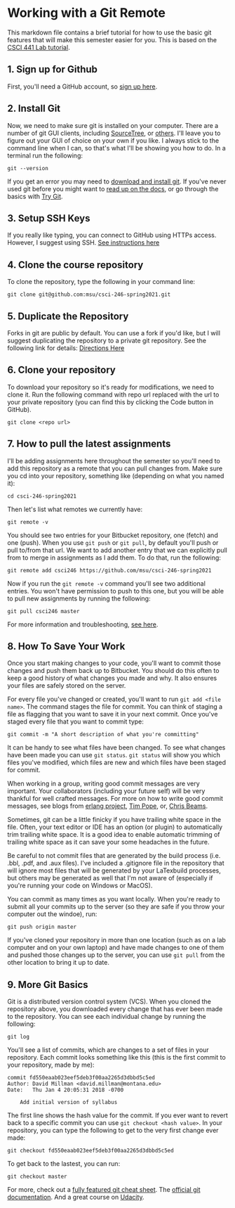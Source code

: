 # Working with a Git Remote

This markdown file contains a brief tutorial for how to use the basic git
features that will make this semester easier for you.  This is based on the [CSCI 441
Lab
tutorial](https://bitbucket.org/msu-cs/csci-441-spring2020/src/master/labs/README.md).

## 1. Sign up for Github

First, you'll need a GitHub account, so [sign up
here](https://github.com/join).

## 2. Install Git

Now, we need to make sure git is installed on your computer. There are a number of git GUI
clients, including
[SourceTree](https://www.atlassian.com/software/sourcetree/overview), or
[others](http://git-scm.com/downloads/guis).  I'll leave you to figure out your
GUI of choice on your own if you like.  I always stick to the command line when
I can, so that's what I'll be showing you how to do. In a terminal run the
following:

    git --version

If you get an error you may need to [download and install
git](http://git-scm.com/downloads).  If you've never used git before you might
want to [read up on the docs](http://git-scm.com/doc), or go through the basics
with [Try Git](try.github.com).

## 3. Setup SSH Keys

If you really like typing, you can connect to GitHub using HTTPs access.
However, I suggest using SSH.  [See instructions here](https://docs.github.com/en/free-pro-team@latest/github/authenticating-to-github/connecting-to-github-with-ssh
)

## 4. Clone the course repository

To clone the repository, type the following in your command line:

    git clone git@github.com:msu/csci-246-spring2021.git 


## 5. Duplicate the Repository

Forks in git are public by default.  You can use a fork if you'd like, but I
will suggest duplicating the repository to a private git repository.  See the
following link for details:
[Directions
Here](https://docs.github.com/en/free-pro-team@latest/github/creating-cloning-and-archiving-repositories/duplicating-a-repository)

## 6. Clone your repository

To download your repository so it's ready for modifications, we need to clone
it.  Run the following command with repo url replaced with the url to your
private repository (you can find this by clicking the Code button in GitHub).

    git clone <repo url>

## 7. How to pull the latest assignments

I'll be adding assignments here throughout the semester so you'll need to add
this repository as a remote that you can pull changes from. Make sure you cd
into your repository, something like (depending on what you named it):

    cd csci-246-spring2021

Then let's list what remotes we currently have:

    git remote -v

You should see two entries for your Bitbucket repository, one (fetch) and one
(push). When you use `git push` or `git pull`, by default you'll push or pull
to/from that url. We want to add another entry that we can explicitly pull from
to merge in assignments as I add them. To do that, run the following:

    git remote add csci246 https://github.com/msu/csci-246-spring2021

Now if you run the `git remote -v` command you'll see two additional entries.
You won't have permission to push to this one, but you will be able to pull new
assignments by running the following:

    git pull csci246 master

For more information and troubleshooting, [see
here](https://docs.github.com/en/free-pro-team@latest/github/using-git/adding-a-remote).

## 8. How To Save Your Work

Once you start making changes to your code, you'll want to commit those changes
and push them back up to Bitbucket. You should do this often to keep a good
history of what changes you made and why. It also ensures your files are safely
stored on the server.

For every file you've changed or created, you'll want to run `git add <file
name>`. The command stages the file for commit. You can think of staging a file
as flagging that you want to save it in your next commit. Once you've staged
every file that you want to commit type:

    git commit -m "A short description of what you're committing"

It can be handy to see what files have been changed. To see what changes have
been made you can use `git status`. `git status` will show you which files
you've modified, which files are new and which files have been staged for
commit.

When working in a group, writing good commit messages are very important.  Your
collaborators (including your future self) will be very thankful for well crafted
messages.  For more on how to write good commit messages, see blogs from
[erlang project](https://github.com/erlang/otp/wiki/writing-good-commit-messages),
[Tim Pope](http://tbaggery.com/2008/04/19/a-note-about-git-commit-messages.html),
or, [Chris Beams](https://chris.beams.io/posts/git-commit/).

Sometimes, git can be a little finicky if you have trailing white space in the
file. Often, your text editor or IDE has an option (or plugin) to automatically
trim trailing white space. It is a good idea to enable automatic trimming of
trailing white space as it can save your some headaches in the future.

Be careful to not commit files that are generated by the build process
(i.e. .bbl, .pdf, and .aux files).  I've included a
.gitignore file in the repository that will ignore most files that will be
generated by your LaTexbuild processes, but others may be generated as well that I'm
not aware of (especially if you're running your code on Windows or MacOS).

You can commit as many times as you want locally. When you're ready to submit
all your commits up to the server (so they are safe if you throw your computer
out the windoe), run:

    git push origin master

If you've cloned your repository in more than one location (such as on a lab
computer and on your own laptop) and have made changes to one of them and pushed
those changes up to the server, you can use `git pull` from the other location
to bring it up to date.

## 9. More Git Basics

Git is a distributed version control system (VCS). When you cloned the
repository above, you downloaded every change that has ever been made to the
repository. You can see each individual change by running the following:

    git log

You'll see a list of commits, which are changes to a set of files in your
repository. Each commit looks something like this (this is the first commit to
your repository, made by me):

    commit fd550eaab023eef5deb3f00aa2265d3dbbd5c5ed
    Author: David Millman <david.millman@montana.edu>
    Date:   Thu Jan 4 20:05:31 2018 -0700

        Add initial version of syllabus

The first line shows the hash value for the commit. If you ever want to revert
back to a specific commit you can use `git checkout <hash value>`. In your
repository, you can type the following to get to the very first change ever
made:

    git checkout fd550eaab023eef5deb3f00aa2265d3dbbd5c5ed

To get back to the lastest, you can run:

    git checkout master

For more, check out a
[fully featured git cheat sheet](https://www.atlassian.com/git/tutorials/atlassian-git-cheatsheet).
The [official git documentation](http://git-scm.com/doc). And a great
course on [Udacity](https://www.udacity.com/course/how-to-use-git-and-github--ud775).
